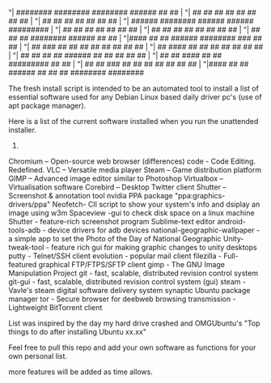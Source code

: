 
"| ######## ########  ########  ######  ##     ##                   |
"| ##       ##     ## ##       ##    ## ##     ##                   |
"| ##       ##     ## ##       ##       ##     ##                   |
"| ######   ########  ######    ######  #########                   |
"| ##       ##   ##   ##             ## ##     ##                   |
"| ##       ##    ##  ##       ##    ## ##     ##                   |
"| ##       ##     ## ########  ######  ##     ##                   |
"|#### ##    ##  ######  ########    ###    ##       ##             |
"| ##  ###   ## ##    ##    ##      ## ##   ##       ##             |
"| ##  ####  ## ##          ##     ##   ##  ##       ##             |
"| ##  ## ## ##  ######     ##    ##     ## ##       ##             |
"| ##  ##  ####       ##    ##    ######### ##       ##             |
"| ##  ##   ### ##    ##    ##    ##     ## ##       ##             |
"|#### ##    ##  ######     ##    ##     ## ######## ########

The fresh install script is intended to be an automated tool to 
install a list of essential software used for any Debian Linux based 
 daily driver pc's (use of apt package manager). 


Here is a list of the current software installed when you run the unattended 
installer. 

1.
Chromium – Open-source web browser (differences)
code - Code Editing. Redefined. 
VLC – Versatile media player
Steam – Game distribution platform
GIMP – Advanced image editor similar to Photoshop
Virtualbox – Virtualisation software
Corebird – Desktop Twitter client
Shutter – Screenshot & annotation tool
nvidia PPA package "ppa:graphics-drivers/ppa" 
Neofetch- ClI script to show your system's info and dsiplay an image using w3m
Spaceview -gui to check disk space on a linux machine 
Shutter - feature-rich screenshot program
Sublime-text editor 
android-tools-adb - device drivers for adb devices 
national-geographic-wallpaper -a simple app to set the Photo of the Day of National Geographic 
Unity-tweak-tool - feature rich gui for making graphic changes to unity desktops
putty - Telnet/SSH client
evolution - popular mail client 
filezilla - Full-featured graphical FTP/FTPS/SFTP client
gimp - The GNU Image Manipulation Project
git - fast, scalable, distributed revision control system 
git-gui -  fast, scalable, distributed revision control system (gui)
steam - Vavle's steam digital software delivery system 
synaptic Ubuntu package manager
tor - Secure browser for deebweb browsing
transmission - Lightweight BitTorrent client



List was inspired by the day my hard drive crashed and OMGUbuntu's  "Top things to do after installing Ubuntu xx.xx" 

Feel free to pull this repo and add your own software as functions for your own personal list. 

more features will be added as time allows. 
